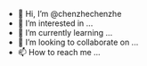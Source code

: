 - 👋 Hi, I’m @chenzhechenzhe
- 👀 I’m interested in ...
- 🌱 I’m currently learning ...
- 💞️ I’m looking to collaborate on ...
- 📫 How to reach me ...

<!---
chenzhechenzhe/chenzhechenzhe is a ✨ special ✨ repository because its `README.md` (this file) appears on your GitHub profile.
You can click the Preview link to take a look at your changes.
--->
